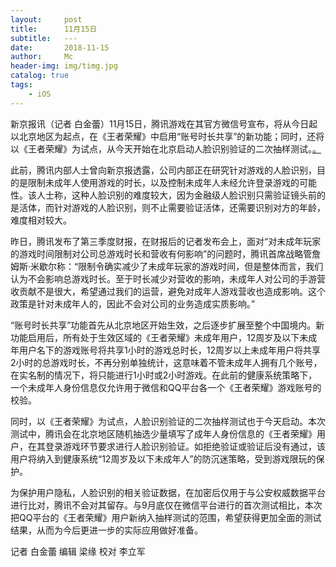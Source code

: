 ```yaml
---
layout:     post
title:      11月15日
subtitle:   ---
date:       2018-11-15
author:     Mc
header-img: img/timg.jpg
catalog: true
tags:
    - iOS
---
```



新京报讯（记者 白金蕾）11月15日，腾讯游戏在其官方微信号宣布，将从今日起以北京地区为起点，在《王者荣耀》中启用“账号时长共享”的新功能；同时，还将以《王者荣耀》为试点，从今天开始在北京启动人脸识别验证的二次抽样测试。[。](http://www.bjnews.com.cn/finance/2018/11/15/521804.html "。")



此前，腾讯内部人士曾向新京报透露，公司内部正在研究针对游戏的人脸识别，目的是限制未成年人使用游戏的时长，以及控制未成年人未经允许登录游戏的可能性。该人士称，这种人脸识别的难度较大，因为金融级人脸识别只需验证镜头前的是活体，而针对游戏的人脸识别，则不止需要验证活体，还需要识别对方的年龄，难度相对较大。



昨日，腾讯发布了第三季度财报，在财报后的记者发布会上，面对“对未成年玩家的游戏时间限制对公司总游戏时长和营收有何影响”的问题时，腾讯首席战略管詹姆斯·米歇尔称：“限制令确实减少了未成年玩家的游戏时间，但是整体而言，我们认为不会影响总游戏时长。至于时长减少对营收的影响，未成年人对公司的手游营收贡献不是很大，希望通过我们的运营，避免对成年人游戏营收也造成影响。这个政策是针对未成年人的，因此不会对公司的业务造成实质影响。”



 “账号时长共享”功能首先从北京地区开始生效，之后逐步扩展至整个中国境内。新功能启用后，所有处于生效区域的《王者荣耀》未成年用户，12周岁及以下未成年用户名下的游戏账号将共享1小时的游戏总时长，12周岁以上未成年用户将共享2小时的总游戏时长，不再分别单独统计，这意味着不管未成年人拥有几个账号，在实名制的情况下，将只能进行1小时或2小时游戏。在此前的健康系统策略下，一个未成年人身份信息仅允许用于微信和QQ平台各一个《王者荣耀》游戏账号的校验。



同时，以《王者荣耀》为试点，人脸识别验证的二次抽样测试也于今天启动。本次测试中，腾讯会在北京地区随机抽选少量填写了成年人身份信息的《王者荣耀》用户，在其登录游戏环节要求进行人脸识别验证。如拒绝验证或验证后没有通过，该用户将纳入到健康系统“12周岁及以下未成年人”的防沉迷策略，受到游戏限玩的保护。



为保护用户隐私，人脸识别的相关验证数据，在加密后仅用于与公安权威数据平台进行比对，腾讯不会对其留存。与9月底仅在微信平台进行的首次测试相比，本次把QQ平台的《王者荣耀》用户新纳入抽样测试的范围，希望获得更加全面的测试结果，从而为今后更进一步的实际应用做好准备。



记者 白金蕾 编辑 梁缘 校对 李立军
